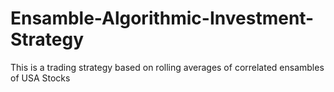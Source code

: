 # Ensamble-Algorithmic-Investment-Strategy
This is a trading strategy based on rolling averages of correlated ensambles of USA Stocks
